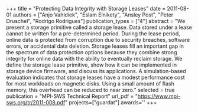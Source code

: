+++
title = "Protecting Data Integrity with Storage Leases"
date = 2011-08-01
authors = ["Anjo Vahldiek", "Eslam Elnikety", "Ansley Post", "Peter Druschel", "Rodrigo Rodrigues"]
publication_types = ["4"]
abstract = "We present a storage primitive called a storage lease. Data stored under a lease cannot be written for a pre-determined period. During the lease period, online data is protected from corruption due to security breaches, software errors, or accidental data deletion. Storage leases fill an important gap in the spectrum of data protection options because they combine strong integrity for online data with the ability to eventually reclaim storage. We define the storage lease primitive, show how it can be implemented in storage device firmware, and discuss its applications. A simulation-based evaluation indicates that storage leases have a modest performance cost for most workloads on magnetic disks. Using a small amount of flash memory, this overhead can be reduced to near zero."
selected = true
publication = "MPI-SWS Technical Report"
url_pdf = "https://www.mpi-sws.org/tr/2011-008.pdf"
projects=["guardat"]
awards=''
+++

